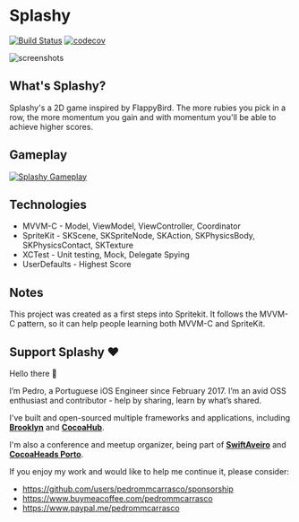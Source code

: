 # Splashy

[![Build Status](https://travis-ci.org/pedrommcarrasco/Splashy.svg?branch=master)](https://travis-ci.org/pedrommcarrasco/Splashy) 
[![codecov](https://codecov.io/gh/pedrommcarrasco/Splashy/branch/master/graph/badge.svg)](https://codecov.io/gh/pedrommcarrasco/Splashy)

![screenshots](https://github.com/pedrommcarrasco/Splashy/blob/master/screenshots.png)

## What's Splashy?

Splashy's a 2D game inspired by FlappyBird. The more rubies you pick in a row, the more momentum you gain and with momentum you'll be able to achieve higher scores.

## Gameplay

[![Splashy Gameplay](https://github.com/pedrommcarrasco/Splashy/blob/master/thumbnail.png)](https://youtu.be/lszLEUmDhlY "Click to watch Splashy's Gameplay")

## Technologies

- MVVM-C - Model, ViewModel, ViewController, Coordinator
- SpriteKit - SKScene, SKSpriteNode, SKAction, SKPhysicsBody, SKPhysicsContact, SKTexture
- XCTest - Unit testing, Mock, Delegate Spying
- UserDefaults  - Highest Score

## Notes

This project was created as a first steps into Spritekit. It follows the MVVM-C pattern, so it can help people learning both MVVM-C and SpriteKit.


## Support Splashy ❤️

Hello there 👋

I’m Pedro, a Portuguese iOS Engineer since February 2017. I’m an avid OSS enthusiast and contributor - help by sharing, learn by what’s shared.

I've built and open-sourced multiple frameworks and applications, including **[Brooklyn](https://github.com/pedrommcarrasco/Brooklyn)** and **[CocoaHub](https://cocoahub.app)**.

I'm also a conference and meetup organizer, being part of **[SwiftAveiro](https://swiftaveiro.xyz)** and **[CocoaHeads Porto](https://www.meetup.com/CocoaHeads-Porto/)**.

If you enjoy my work and would like to help me continue it, please consider:
* https://github.com/users/pedrommcarrasco/sponsorship
* https://www.buymeacoffee.com/pedrommcarrasco
* https://www.paypal.me/pedrommcarrasco
